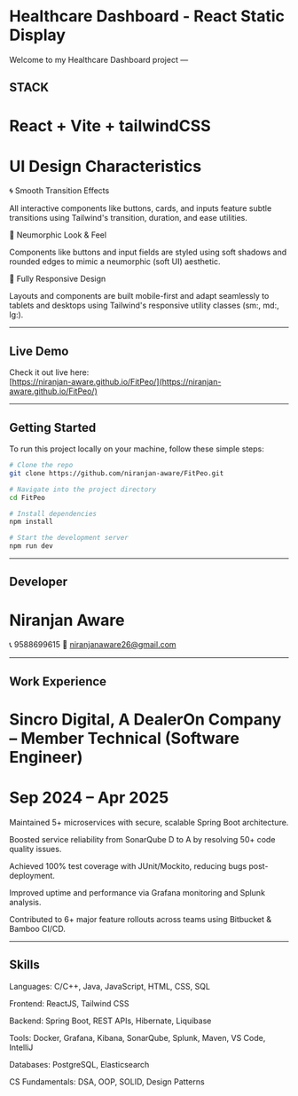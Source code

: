 # Healthcare Dashboard - React Static Display

Welcome to my Healthcare Dashboard project — 

## STACK
# React + Vite + tailwindCSS

# UI Design Characteristics

🌀 Smooth Transition Effects

All interactive components like buttons, cards, and inputs feature subtle transitions using Tailwind's transition, duration, and ease utilities.

🧊 Neumorphic Look & Feel

Components like buttons and input fields are styled using soft shadows and rounded edges to mimic a neumorphic (soft UI) aesthetic.


📱 Fully Responsive Design

Layouts and components are built mobile-first and adapt seamlessly to tablets and desktops using Tailwind's responsive utility classes (sm:, md:, lg:).


---

## Live Demo

Check it out live here:  
[https://niranjan-aware.github.io/FitPeo/](https://niranjan-aware.github.io/FitPeo/)

---

## Getting Started

To run this project locally on your machine, follow these simple steps:

```bash
# Clone the repo
git clone https://github.com/niranjan-aware/FitPeo.git

# Navigate into the project directory
cd FitPeo

# Install dependencies
npm install

# Start the development server
npm run dev

```

---

## Developer

# Niranjan Aware

📞 9588699615
📧 [niranjanaware26@gmail.com](niranjanaware26@gmail.com)


---


## Work Experience 

# Sincro Digital, A DealerOn Company – Member Technical (Software Engineer)
# Sep 2024 – Apr 2025

Maintained 5+ microservices with secure, scalable Spring Boot architecture.

Boosted service reliability from SonarQube D to A by resolving 50+ code quality issues.

Achieved 100% test coverage with JUnit/Mockito, reducing bugs post-deployment.

Improved uptime and performance via Grafana monitoring and Splunk analysis.

Contributed to 6+ major feature rollouts across teams using Bitbucket & Bamboo CI/CD.


---


## Skills

Languages: C/C++, Java, JavaScript, HTML, CSS, SQL

Frontend: ReactJS, Tailwind CSS

Backend: Spring Boot, REST APIs, Hibernate, Liquibase

Tools: Docker, Grafana, Kibana, SonarQube, Splunk, Maven, VS Code, IntelliJ

Databases: PostgreSQL, Elasticsearch

CS Fundamentals: DSA, OOP, SOLID, Design Patterns

